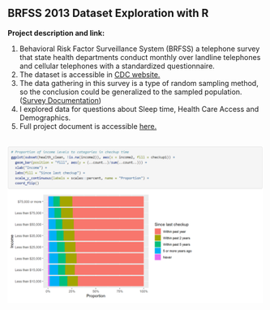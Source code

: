 ## BRFSS 2013 Dataset Exploration with R

**Project description and link:** 
1. Behavioral Risk Factor Surveillance System (BRFSS) a telephone survey that state health departments conduct monthly over landline telephones and cellular telephones with a standardized questionnaire.
2. The dataset is accessible in [CDC website.](https://www.cdc.gov/brfss/annual_data/annual_2013.html)
3. The data gathering in this survey is a type of random sampling method, so the conclusion could be generalized to the sampled population.([Survey Documentation](https://www.cdc.gov/brfss/data_documentation/index.htm))
4. I explored data for questions about Sleep time, Health Care Access and Demographics.  
5. Full project document is accessible [here.](Exploring-the-BRFSS-data.html)

<br>
<img src="images/BRFSS.PNG?raw=true"/>
<br>
